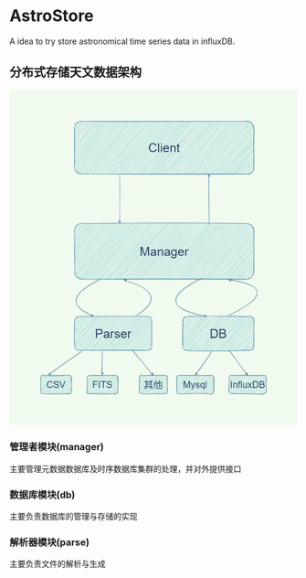 # AstroStore
A idea to try store astronomical time series data in influxDB.

## 分布式存储天文数据架构

![](image/架构1.png)

### 管理者模块(manager) 
主要管理元数据数据库及时序数据库集群的处理，并对外提供接口   

### 数据库模块(db)
主要负责数据库的管理与存储的实现   


### 解析器模块(parse)
主要负责文件的解析与生成
